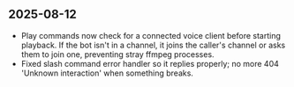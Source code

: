 ## 2025-08-12
- Play commands now check for a connected voice client before starting playback. If the bot isn't in a channel, it joins the caller's channel or asks them to join one, preventing stray ffmpeg processes.
- Fixed slash command error handler so it replies properly; no more 404 'Unknown interaction' when something breaks.
